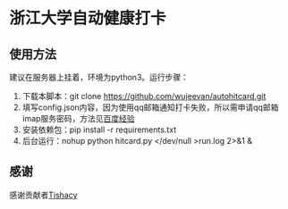 # 浙江大学自动健康打卡

## 使用方法

建议在服务器上挂着，环境为python3。运行步骤：

1. 下载本脚本：git clone https://github.com/wujeevan/autohitcard.git
2. 填写config.json内容，因为使用qq邮箱通知打卡失败，所以需申请qq邮箱imap服务密码，方法见[百度经验](https://zhidao.baidu.com/question/2058074561101447467.html "点击链接")
3. 安装依赖包：pip install -r requirements.txt
4. 后台运行：nohup python hitcard.py </dev/null >run.log 2>&1 &

## 感谢

感谢贡献者[Tishacy](https://github.com/Tishacy "github主页")
